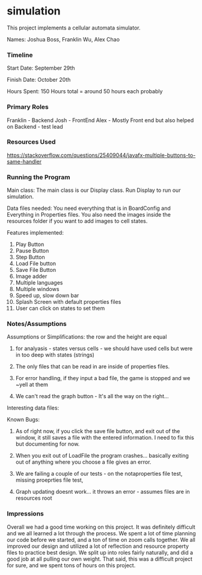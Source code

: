 simulation
====

This project implements a cellular automata simulator.

Names: Joshua Boss, Franklin Wu, Alex Chao

### Timeline

Start Date: September 29th

Finish Date: October 20th

Hours Spent: 150 Hours total = around 50 hours each probably

### Primary Roles
Franklin - Backend
Josh - FrontEnd
Alex - Mostly Front end but also helped on Backend - test lead

### Resources Used

https://stackoverflow.com/questions/25409044/javafx-multiple-buttons-to-same-handler

### Running the Program

Main class: The main class is our Display class. Run Display to run our simulation.

Data files needed: You need everything that is in BoardConfig and Everything in Properties files. You also
need the images inside the resources folder if you want to add images to cell states.

Features implemented:

1. Play Button
2. Pause Button
3. Step Button
4. Load File button
5. Save File Button
6. Image adder
7. Multiple languages
8. Multiple windows
9. Speed up, slow down bar
10. Splash Screen with default properties files
11. User can click on states to set them



### Notes/Assumptions

Assumptions or Simplifications: the row and the height are equal

1. for analyasis - states versus cells - we should have used cells but were in too deep with states (strings)

2. The only files that can be read in are inside of properties files.

3. For error handling, if they input a bad file, the game is stopped and we ~yell at them

4. We can't read the graph button - It's all the way on the right...

Interesting data files:

Known Bugs:

1. As of right now, if you click the save file button, and exit out of the window, it still saves a file with the entered
information. I need to fix this but documenting for now.

2. When you exit out of LoadFile the program crashes... basically exiting out of anything where you choose
a file gives an error.

3. We are failing a couple of our tests - on the notaproperties file test, missing proeprties file test,

4. Graph updating doesnt work... it throws an error -
assumes files are in resources root


### Impressions

Overall we had a good time working on this project. It was definitely difficult and we all learned a lot through
the process. We spent a lot of time planning our code before we started, and a ton of time
on zoom calls together. We all improved our design and utilized a lot of reflection and resource property files
to practice best design. We split up into roles fairly naturally, and did a good job at all pulling our own weight.
That said, this was a difficult project for sure, and we spent tons of hours on this project.



